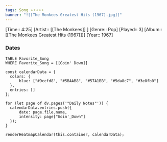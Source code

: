 ```yaml
---
tags: Song ⭐⭐⭐⭐⭐ 
banner: "![[The Monkees Greatest Hits (1967).jpg]]"
---
```

[Time:: 4:25]
[Artist:: [[The Monkees]] ]
[Genre:: Pop]
[Played:: 3]
[Album:: [[The Monkees Greatest Hits (1967)]]]
[Year:: 1967]
### Dates
````dataview
TABLE Favorite_Song
WHERE Favorite_Song = [[Goin' Down]]
````
  ```dataviewjs
const calendarData = { 
	colors: { 
		blue: ["#9ccfd8", "#5BAAB8", "#57A1BB", "#5da8c7", "#3e8fb0"] 
	}, 
	entries: [] 
}; 

for (let page of dv.pages('"Daily Notes"')) { 
	calendarData.entries.push({ 
		date: page.file.name, 
		intensity: page["Goin'_Down"]
	}); 
} 

renderHeatmapCalendar(this.container, calendarData);
```
